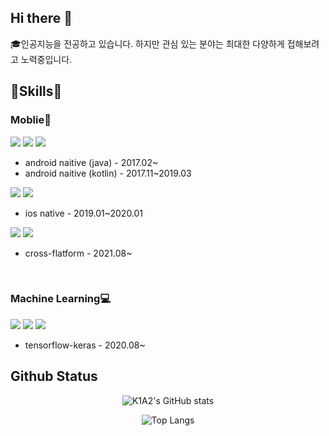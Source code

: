 ## Hi there 👋

:mortar_board:인공지능을 전공하고 있습니다. 하지만 관심 있는 분야는 최대한 다양하게 접해보려고 노력중입니다.

## :wrench:Skills:wrench:

### Moblie:iphone:

<p>
  <img src="https://img.shields.io/badge/android-3DDC84?style=for-the-badge&logo=android&logoColor=white">
  <img src="https://img.shields.io/badge/java-007396?style=for-the-badge&logo=java&logoColor=white">
  <img src="https://img.shields.io/badge/kotlin-7F52FF?style=for-the-badge&logo=kotlin&logoColor=white">
</p>

* android naitive (java) - 2017.02~
* android naitive (kotlin) - 2017.11~2019.03

<p>
  <img src="https://img.shields.io/badge/ios-000000?style=for-the-badge&logo=ios&logoColor=white">
  <img src="https://img.shields.io/badge/swift-F05138?style=for-the-badge&logo=swift&logoColor=white">
</p>

* ios native - 2019.01~2020.01

<p>
  <img src="https://img.shields.io/badge/flutter-02569B?style=for-the-badge&logo=flutter&logoColor=white">
  <img src="https://img.shields.io/badge/dart-0175C2?style=for-the-badge&logo=dart&logoColor=white">
</p>

* cross-flatform - 2021.08~

<br>

### Machine Learning:computer:

<p>
  <img src="https://img.shields.io/badge/tensorflow-FF6F00?style=for-the-badge&logo=tensorflow&logoColor=white">
  <img src="https://img.shields.io/badge/keras-D00000?style=for-the-badge&logo=keras&logoColor=white">
  <img src="https://img.shields.io/badge/python-3776AB?style=for-the-badge&logo=python&logoColor=white">
</p>

* tensorflow-keras - 2020.08~

## Github Status

<div align="center">
  
  ![K1A2's GitHub stats](https://github-readme-stats.vercel.app/api?username=K1A2&theme=tokyonight)
  
</div>
<div align="center">
  
  ![Top Langs](https://github-readme-stats.vercel.app/api/top-langs/?username=K1A2&layout=compact&exclude_repo=Pysics-Simulator,SolarSystemOrbitSimulator&theme=tokyonight)
  
</div>

